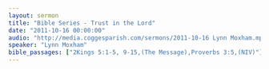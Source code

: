 ```yaml
---
layout: sermon
title: "Bible Series - Trust in the Lord"
date: "2011-10-16 00:00:00"
audio: "http://media.coggesparish.com/sermons/2011-10-16 Lynn Moxham.mp3"
speaker: "Lynn Moxham"
bible_passages: ["2Kings 5:1-5, 9-15,(The Message),Proverbs 3:5,(NIV)"]
---
```

